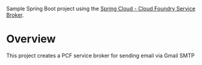 Sample Spring Boot project using the [Spring Cloud - Cloud Foundry Service Broker](https://github.com/spring-cloud/spring-cloud-cloudfoundry-service-broker).

# Overview

This project creates a PCF service broker for sending email via Gmail SMTP
